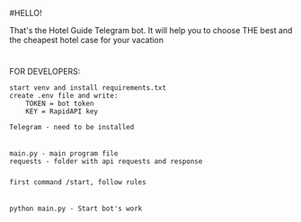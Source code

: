 

#HELLO!

That's the Hotel Guide Telegram bot. It will help you to choose THE best and the cheapest hotel case for your vacation 

#

FOR DEVELOPERS:

    start venv and install requirements.txt
    create .env file and write:
        TOKEN = bot token
        KEY = RapidAPI key

    Telegram - need to be installed

######
    main.py - main program file
    requests - folder with api requests and response
#####
    first command /start, follow rules
######
    python main.py - Start bot's work